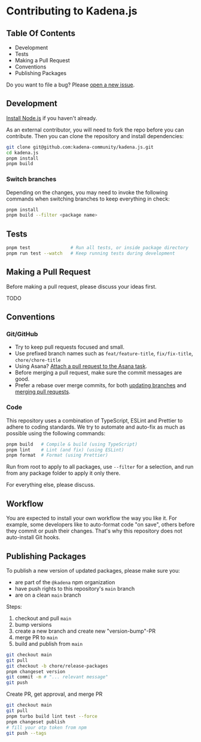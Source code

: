 # Contributing to Kadena.js

## Table Of Contents

- Development
- Tests
- Making a Pull Request
- Conventions
- Publishing Packages

Do you want to file a bug? Please [open a new issue][1].

## Development

[Install Node.js][2] if you haven't already.

As an external contributor, you will need to fork the repo before you can
contribute. Then you can clone the repository and install dependencies:

```sh
git clone git@github.com:kadena-community/kadena.js.git
cd kadena.js
pnpm install
pnpm build
```

### Switch branches

Depending on the changes, you may need to invoke the following commands when
switching branches to keep everything in check:

```sh
pnpm install
pnpm build --filter <package name>
```

## Tests

```sh
pnpm test               # Run all tests, or inside package directory
pnpm run test --watch   # Keep running tests during development
```

## Making a Pull Request

Before making a pull request, please discuss your ideas first.

TODO

## Conventions

### Git/GitHub

- Try to keep pull requests focused and small.
- Use prefixed branch names such as `feat/feature-title`, `fix/fix-title`,
  `chore/chore-title`
- Using Asana? [Attach a pull request to the Asana task][3].
- Before merging a pull request, make sure the commit messages are good.
- Prefer a rebase over merge commits, for both [updating branches][4] and
  [merging pull requests][5].

### Code

This repository uses a combination of TypeScript, ESLint and Prettier to adhere
to coding standards. We try to automate and auto-fix as much as possible using
the following commands:

```sh
pnpm build   # Compile & build (using TypeScript)
pnpm lint    # Lint (and fix) (using ESLint)
pnpm format  # Format (using Prettier)
```

Run from root to apply to all packages, use `--filter` for a selection, and run
from any package folder to apply it only there.

For everything else, please discuss.

## Workflow

You are expected to install your own workflow the way you like it. For example,
some developers like to auto-format code "on save", others before they commit or
push their changes. That's why this repository does not auto-install Git hooks.

## Publishing Packages

To publish a new version of updated packages, please make sure you:

- are part of the `@kadena` npm organization
- have push rights to this repository's `main` branch
- are on a clean `main` branch

Steps:

1. checkout and pull `main`
2. bump versions
3. create a new branch and create new "version-bump"-PR
4. merge PR to `main`
5. build and publish from `main`

```sh
git checkout main
git pull
git checkout -b chore/release-packages
pnpm changeset version
git commit -m # "... relevant message"
git push
```

Create PR, get approval, and merge PR

```sh
git checkout main
git pull
pnpm turbo build lint test --force
pnpm changeset publish
# fill your otp token from npm
git push --tags
```

[1]: https://github.com/kadena-community/kadena.js/issues/new/choose
[2]: https://nodejs.org/en/download/package-manager
[3]: https://asana.com/guide/help/api/github#gl-key
[4]:
  https://docs.github.com/en/pull-requests/collaborating-with-pull-requests/proposing-changes-to-your-work-with-pull-requests/keeping-your-pull-request-in-sync-with-the-base-branch
[5]:
  https://docs.github.com/en/pull-requests/collaborating-with-pull-requests/incorporating-changes-from-a-pull-request/merging-a-pull-request
